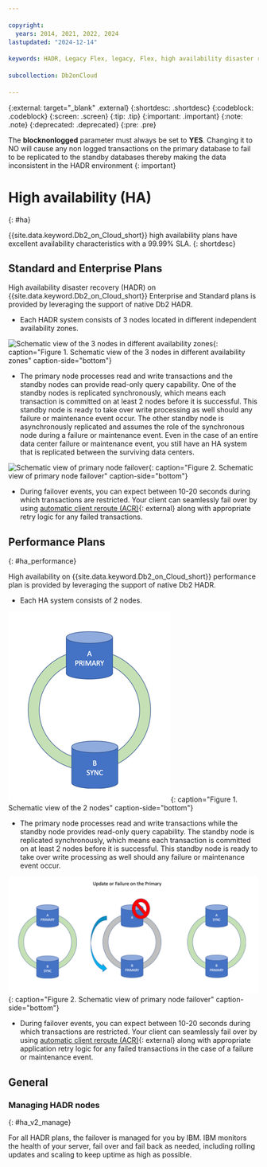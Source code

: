 ```yaml
---

copyright:
  years: 2014, 2021, 2022, 2024
lastupdated: "2024-12-14"

keywords: HADR, Legacy Flex, legacy, Flex, high availability disaster recovery

subcollection: Db2onCloud

---
```


<!-- Attribute definitions --> 
{:external: target="_blank" .external}
{:shortdesc: .shortdesc}
{:codeblock: .codeblock}
{:screen: .screen}
{:tip: .tip}
{:important: .important}
{:note: .note}
{:deprecated: .deprecated}
{:pre: .pre}


The **blocknonlogged** parameter must always be set to **YES**.  Changing it to NO will cause any non logged transactions on the primary database to fail to be replicated to the standby databases thereby making the data inconsistent in the HADR environment {: important}

# High availability (HA)
{: #ha}

{{site.data.keyword.Db2_on_Cloud_short}} high availability plans have excellent availability characteristics with a 99.99% SLA. 
{: shortdesc}

## Standard and Enterprise Plans

<!--
## Standard and Enterprise plans
{: #ha_v2_ha}
-->

High availability disaster recovery (HADR) on {{site.data.keyword.Db2_on_Cloud_short}} Enterprise and Standard plans is provided by leveraging the support of native Db2 HADR. 

- Each HADR system consists of 3 nodes located in different independent availability zones.  

![Schematic view of the 3 nodes in different availability zones](images/ha_AZ_small.png "Schematic view of the 3 nodes in different availability zones"){: caption="Figure 1. Schematic view of the 3 nodes in different availability zones" caption-side="bottom"}

- The primary node processes read and write transactions and the standby nodes can provide read-only query capability. One of the standby nodes is replicated synchronously, which means each transaction is committed on at least 2 nodes before it is successful. This standby node is ready to take over write processing as well should any failure or maintenance event occur. The other standby node is asynchronously replicated and assumes the role of the synchronous node during a failure or maintenance event. Even in the case of an entire data center failure or maintenance event, you still have an HA system that is replicated between the surviving data centers.

![Schematic view of primary node failover](images/ha_failure.png "Schematic view of primary node failover"){: caption="Figure 2. Schematic view of primary node failover" caption-side="bottom"}

- During failover events, you can expect between 10-20 seconds during which transactions are restricted. Your client can seamlessly fail over by using [automatic client reroute (ACR)](https://www.ibm.com/support/knowledgecenter/SSEPGG_11.5.0/com.ibm.db2.luw.admin.ha.doc/doc/r0023392.html){: external} along with appropriate retry logic for any failed transactions.

## Performance Plans
{: #ha_performance}

High availability on {{site.data.keyword.Db2_on_Cloud_short}} performance plan is provided by leveraging the support of native Db2 HADR.

- Each HA system consists of 2 nodes. 

![Schematic view of the 2 nodes](images/legacy_ha_small.png "Schematic view of the 2 nodes"){: caption="Figure 1. Schematic view of the 2 nodes" caption-side="bottom"}

- The primary node processes read and write transactions while the standby node provides read-only query capability. The standby node is replicated synchronously, which means each transaction is committed on at least 2 nodes before it is successful. This standby node is ready to take over write processing as well should any failure or maintenance event occur. 

![Schematic view of primary node failover](images/legacy_ha_fail.png "Schematic view of primary node failover"){: caption="Figure 2. Schematic view of primary node failover" caption-side="bottom"}

- During failover events, you can expect between 10-20 seconds during which transactions are restricted. Your client can seamlessly fail over by using [automatic client reroute (ACR)](https://www.ibm.com/docs/en/db2/12.1?topic=server-automatic-client-reroute){: external} along with appropriate application retry logic for any failed transactions in the case of a failure or maintenance event.

## General

### Managing HADR nodes
{: #ha_v2_manage}

For all HADR plans, the failover is managed for you by IBM. IBM monitors the health of your server, fail over and fail back as needed, including rolling updates and scaling to keep uptime as high as possible.

<!--
## Legacy Flex plans
{: #ha_legacy}

High availability on {{site.data.keyword.Db2_on_Cloud_short}} Legacy Flex plans is provided by leveraging the support of native Db2 HADR.

- Each HA system consists of 2 nodes. 

![Schematic view of the 2 nodes](images/legacy_ha_small.png "Schematic view of the 2 nodes"){: caption="Figure 1. Schematic view of the 2 nodes" caption-side="bottom"}

- The primary node processes read and write transactions while the standby node is replicated synchronously, which means each transaction is committed on at least 2 nodes before it is successful. This standby node is ready to take over write processing as well should any failure or maintenance event occur. 

![Schematic view of primary node failover](images/legacy_ha_fail.png "Schematic view of primary node failover"){: caption="Figure 2. Schematic view of primary node failover" caption-side="bottom"}

The standard high availability plans without a disaster recovery (DR) node provide seamless failover and rolling updates. They are managed for you by using [automatic client reroute (ACR)](https://www.ibm.com/support/knowledgecenter/SSEPGG_11.5.0/com.ibm.db2.luw.admin.ha.doc/doc/r0023392.html){: external} and portable IPs.

### Managing high availability nodes
{: #ha_manage}

For standard HA nodes, which are not offsite, the failover is managed for you by IBM. IBM monitors the health of your server, fail over and fail back as needed, including rolling updates and scaling to keep uptime as high as possible.
-->

